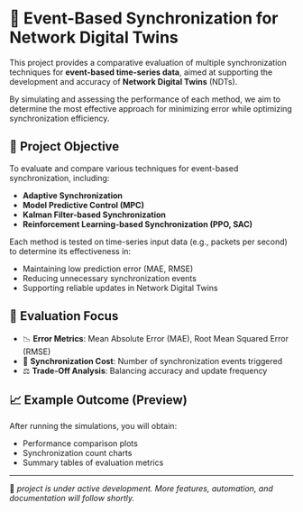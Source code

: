 # 🔄 Event-Based Synchronization for Network Digital Twins

This project provides a comparative evaluation of multiple synchronization techniques for **event-based time-series data**, aimed at supporting the development and accuracy of **Network Digital Twins** (NDTs). 

By simulating and assessing the performance of each method, we aim to determine the most effective approach for minimizing error while optimizing synchronization efficiency.

## 🎯 Project Objective

To evaluate and compare various techniques for event-based synchronization, including:

- **Adaptive Synchronization**
- **Model Predictive Control (MPC)**
- **Kalman Filter-based Synchronization**
- **Reinforcement Learning-based Synchronization (PPO, SAC)**

Each method is tested on time-series input data (e.g., packets per second) to determine its effectiveness in:

- Maintaining low prediction error (MAE, RMSE)
- Reducing unnecessary synchronization events
- Supporting reliable updates in Network Digital Twins

## 🧪 Evaluation Focus

- 📉 **Error Metrics**: Mean Absolute Error (MAE), Root Mean Squared Error (RMSE)
- 🔁 **Synchronization Cost**: Number of synchronization events triggered
- ⚖️ **Trade-Off Analysis**: Balancing accuracy and update frequency


## 📈 Example Outcome (Preview)

After running the simulations, you will obtain:

- Performance comparison plots
- Synchronization count charts
- Summary tables of evaluation metrics

---

📌 *project is under active development. More features, automation, and documentation will follow shortly.*

